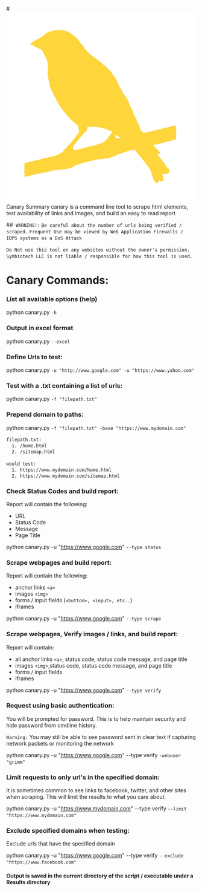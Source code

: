 
#![picturealt](src/resources/canary.png "Canary Logo") Canary Summary
canary is a command line tool to scrape html elements, test availability of links and images, and build an easy to read report

##` WARNING!:`
`Be careful about the number of urls being verified / scraped.`
`Frequent Use may be viewed by Web Application Firewalls / IDPS systems as a DoS Attack`

`Do Not use this tool on any websites without the owner's permission.`
`Symbiotech LLC is not liable / responsible for how this tool is used.`


# Canary Commands: #
### List all available options (help) ###
python canary.py `-h`

### Output in excel format ###
python canary.py `--excel`


### Define Urls to test: ###
python canary.py `-u "http://www.google.com" -u "https://www.yahoo.com"`


### Test with a .txt containing a list of urls: ###
python canary.py `-f "filepath.txt"`


### Prepend domain to paths: ###
python canary.py `-f "filepath.txt" -base "https://www.mydomain.com"`

    filepath.txt:
      1. /home.html
      2. /sitemap.html

    would test:
      1. https://www.mydomain.com/home.html
      2. https://www.mydomain.com/sitemap.html

### Check Status Codes and build report: ###
Report will contain the following:

*  URL
*  Status Code
*  Message
*  Page Title

python canary.py -u "https://www.google.com" `--type status`

### Scrape webpages and build report: ###
Report will contain the following:

*  anchor links `<a>`
*  images `<img>`
*  forms / input fields (`<button>, <input>, etc..`)
*  iframes

python canary.py -u "https://www.google.com" `--type scrape`

### Scrape webpages, Verify images / links, and build report:
Report will contain:

* all anchor links `<a>`, status code, status code message, and page title
* images `<img>`,status code, status code message, and page title
* forms / input fields
* iframes

python canary.py -u "https://www.google.com" `--type verify`

### Request using basic authentication:
You will be prompted for password. This is to help maintain security and hide password from cmdline history.

`Warning:` You may still be able to see password sent in clear text if capturing network packets or monitoring the network

python canary.py -u "https://www.google.com" --type verify `-webuser "grimm"`

### Limit requests to only url's in the specified domain:
It is sometimes common to see links to facebook, twitter, and other sites when scraping. This will limit the results to
what you care about.

python canary.py -u "https://www.mydomain.com" --type verify `--limit "https://www.mydomain.com"`

### Exclude specified domains when testing:
Exclude urls that have the specified domain

python canary.py -u "https://www.google.com" --type verify `--exclude "https://www.facebook.com"`



#### Output is saved in the current directory of the script / executable under a Results directory
